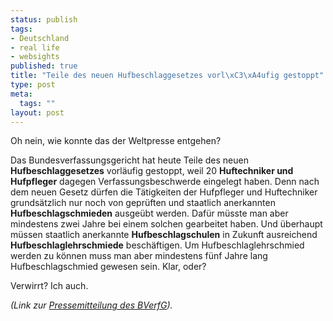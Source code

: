 ```yaml
--- 
status: publish
tags: 
- Deutschland
- real life
- websights
published: true
title: "Teile des neuen Hufbeschlaggesetzes vorl\xC3\xA4ufig gestoppt"
type: post
meta: 
  tags: ""
layout: post
---
```

Oh nein, wie konnte das der Weltpresse entgehen?

Das Bundesverfassungsgericht hat heute Teile des neuen <strong>Hufbeschlaggesetzes</strong> vorläufig gestoppt, weil 20 <strong>Huftechniker und Hufpfleger</strong> dagegen Verfassungsbeschwerde eingelegt haben. Denn nach dem neuen Gesetz dürfen die Tätigkeiten der Hufpfleger und Huftechniker grundsätzlich nur noch von geprüften und staatlich anerkannten <strong>Hufbeschlagschmieden</strong> ausgeübt werden. Dafür müsste man aber mindestens zwei Jahre bei einem solchen gearbeitet haben. Und überhaupt müssen staatlich anerkannte <strong>Hufbeschlagschulen</strong> in Zukunft ausreichend <strong>Hufbeschlaglehrschmiede</strong> beschäftigen. Um Hufbeschlaglehrschmied werden zu können muss man aber mindestens fünf Jahre lang Hufbeschlagschmied gewesen sein. Klar, oder?

Verwirrt? Ich auch.

<em>(Link zur <a href="http://www.bundesverfassungsgericht.de/pressemitteilungen/bvg06-118.html">Pressemitteilung des BVerfG</a>).</em>
